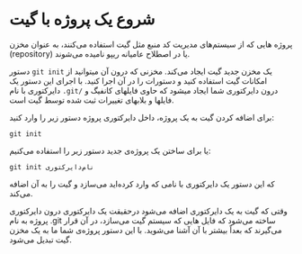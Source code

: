 شروع یک پروژه با گیت
====
پروژه هایی که از سیستم‌های مدیریت کد منبع مثل گیت استفاده می‌کنند، به عنوان مخزن (repository) یا در اصطلاح عامیانه ریپو نامیده می‌شوند.


دستور `git init` یک مخزن جدید گیت ایجاد می‌کند. مخزنی که درون آن میتوانید از امکانات گیت استفاده کنید و دستورات را در آن اجرا کنید. با اجرای این دستور یک دایرکتوری با نام `.git/` درون دایرکتوری شما ایجاد میشود که حاوی فایلهای کانفیگ و  فایلها و بلابهای تغییرات ثبت شده توسط گیت است.

برای اضافه کردن گیت به یک پروژه، داخل دایرکتوری پروژه دستور زیر را وارد کنید:

```
git init
```

یا برای ساختن یک پروژه‌ی جدید دستور زیر را استفاده می‌کنیم:

```
git init نام‌دایرکتوری
```

که این دستور یک دایرکتوری با نامی که وارد کرده‌اید می‌سازد و گیت را به آن اضافه می‌کند.

وقتی که گیت به یک دایرکتوری اضافه می‌شود درحقیقت یک دایرکتوری درون دایرکتوری پروژه به نام .git ساخته می‌شود  که فایل هایی که سیستم گیت می‌سازد، در آن قرار می‌گیرند که بعداً بیشتر با آن آشنا می‌شوید. با این دستور پروژه‌ی شما ما به یک مخزن گیت تبدیل می‌شود.
